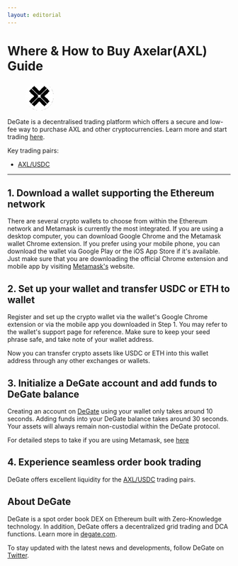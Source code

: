 ```yaml
---
layout: editorial
---
```


# Where & How to Buy Axelar(AXL) Guide

<figure><img src="../.gitbook/assets/axl_0x467719ad09025fcc6cf6f8311755809d45a5e5f31711366964504.jpg" alt="AXL" width="64" style="border-radius: 50%;"><figcaption></figcaption></figure>

DeGate is a decentralised trading platform which offers a secure and low-fee way to purchase AXL and other cryptocurrencies. Learn more and start trading [here](https://app.degate.com/trade/USDC/0x467719ad09025fcc6cf6f8311755809d45a5e5f3?utm_source=howtobuy).&#x20;

Key trading pairs:

* [AXL/USDC](https://app.degate.com/trade/USDC/0x467719ad09025fcc6cf6f8311755809d45a5e5f3?utm_source=howtobuy)

***

## 1. Download a wallet supporting the Ethereum network

There are several crypto wallets to choose from within the Ethereum network and Metamask is currently the most integrated. If you are using a desktop computer, you can download Google Chrome and the Metamask wallet Chrome extension. If you prefer using your mobile phone, you can download the wallet via Google Play or the iOS App Store if it's available. Just make sure that you are downloading the official Chrome extension and mobile app by visiting [Metamask's](https://metamask.io/) website.

## 2. Set up your wallet and transfer USDC or ETH to wallet

Register and set up the crypto wallet via the wallet's Google Chrome extension or via the mobile app you downloaded in Step 1. You may refer to the wallet's support page for reference. Make sure to keep your seed phrase safe, and take note of your wallet address.&#x20;

Now you can transfer crypto assets like USDC or ETH into this wallet address through any other exchanges or wallets.

## 3. Initialize a DeGate account and add funds to DeGate balance

Creating an account on [DeGate](https://app.degate.com/?utm_source=AXL_howtobuy) using your wallet only takes around 10 seconds. Adding funds into your DeGate balance takes around 30 seconds. Your assets will always remain non-custodial within the DeGate protocol.

For detailed steps to take if you are using Metamask, see [here](https://docs.degate.com/v/product_en/main-features/wallet-connectivity/metamask)

## 4. Experience seamless order book trading

DeGate offers excellent liquidity for the [AXL/USDC](https://app.degate.com/trade/USDC/0x467719ad09025fcc6cf6f8311755809d45a5e5f3?utm_source=howtobuy) trading pairs.&#x20;

## About DeGate

DeGate is a spot order book DEX on Ethereum built with Zero-Knowledge technology. In addition, DeGate offers a decentralized grid trading and DCA functions. Learn more in [degate.com](https://degate.com/?utm_source=AXL_howtobuy).

To stay updated with the latest news and developments, follow DeGate on [Twitter](https://twitter.com/degatedex).

